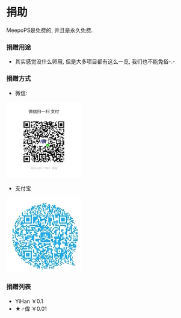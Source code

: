 # 捐助
MeepoPS是免费的, 并且是永久免费. 
 
### 捐赠用途
- 其实感觉没什么卵用, 但是大多项目都有这么一览, 我们也不能免俗-.-

### 捐赠方式
- 微信:

![微信](Image/donation-weixin.jpg?raw=true "微信")

- 支付宝

![支付宝](Image/donation-alipay.jpeg?raw=true "支付宝")

### 捐赠列表
- YiHan ￥0.1
- ★♂偉 ￥0.01